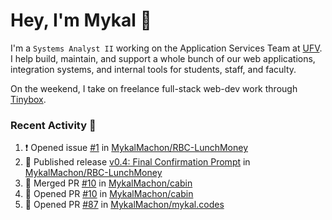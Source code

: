 # Hey, I'm Mykal 👋

I'm a `Systems Analyst II` working on the Application Services Team at [UFV](https://ufv.ca). 
I help build, maintain, and support a whole bunch of our web applications, integration systems, and internal tools for students, staff, and faculty.

On the weekend, I take on freelance full-stack web-dev work through [Tinybox](https://tinybox.dev).

### Recent Activity 🚀

<!--START_SECTION:activity-->
1. ❗ Opened issue [#1](https://github.com/MykalMachon/RBC-LunchMoney/issues/1) in [MykalMachon/RBC-LunchMoney](https://github.com/MykalMachon/RBC-LunchMoney)
2. 🚀 Published release [v0.4: Final Confirmation Prompt](https://github.com/MykalMachon/RBC-LunchMoney/releases/tag/v0.4) in [MykalMachon/RBC-LunchMoney](https://github.com/MykalMachon/RBC-LunchMoney)
3. 🎉 Merged PR [#10](https://github.com/MykalMachon/cabin/pull/10) in [MykalMachon/cabin](https://github.com/MykalMachon/cabin)
4. 💪 Opened PR [#10](https://github.com/MykalMachon/cabin/pull/10) in [MykalMachon/cabin](https://github.com/MykalMachon/cabin)
5. 💪 Opened PR [#87](https://github.com/MykalMachon/mykal.codes/pull/87) in [MykalMachon/mykal.codes](https://github.com/MykalMachon/mykal.codes)
<!--END_SECTION:activity-->
